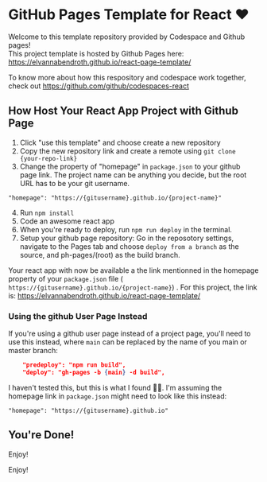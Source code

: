 # GitHub Pages Template for React ♥️

Welcome to this template repository provided by Codespace and Github pages!  
This project template is hosted by Github Pages here: https://elvannabendroth.github.io/react-page-template/

To know more about how this respository and codespace work together, check out https://github.com/github/codespaces-react


## How Host Your React App Project with Github Page

1. Click "use this template" and choose create a new repository
2. Copy the new repository link and create a remote using `git clone {your-repo-link}`
3. Change the property of "homepage" in `package.json` to your github page link.  The project name can be anything you decide, but the root URL has to be your git username.
```
"homepage": "https://{gitusername}.github.io/{project-name}"
```
4. Run `npm install`
5. Code an awesome react app
6. When you're ready to deploy, run `npm run deploy` in the terminal.
7. Setup your github page repository: Go in the reposotory settings, navigate to the Pages tab and choose `deploy from a branch` as the source, and ph-pages/(root) as the build branch.

Your react app with now be available a the link mentionned in the homepage property of your `package.json` file ( `https://{gitusername}.github.io/{project-name}`) .  For this project, the link is: https://elvannabendroth.github.io/react-page-template/

### Using the github User Page Instead

If you're using a github user page instead of a project page, you'll need to use this instead, where `main` can be replaced by the name of you main or master branch:

``` json
    "predeploy": "npm run build",
    "deploy": "gh-pages -b {main} -d build",
```
I haven't tested this, but this is what I found 🤷‍♀️.  I'm assuming the homepage link in `package.json` might need to look like this instead:

```
"homepage": "https://{gitusername}.github.io"
```

## You're Done!

Enjoy!



Enjoy!
